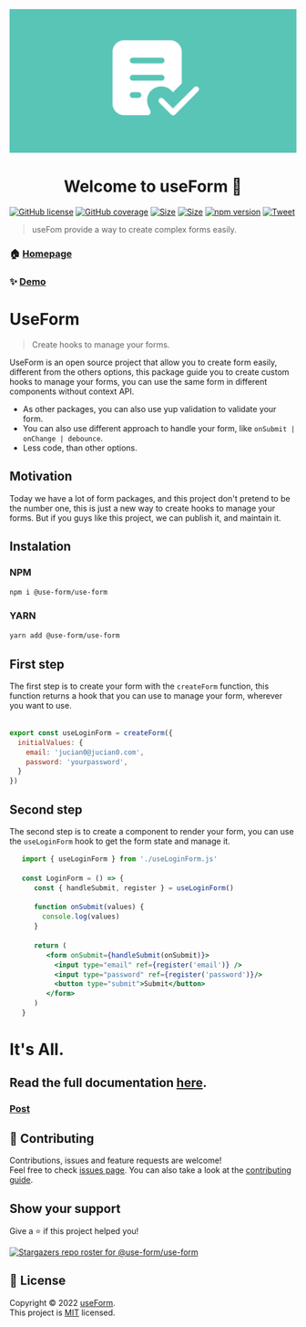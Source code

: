 ![Logo](img/logo3.png)

<h1 align="center">Welcome to useForm 👋</h1>

[![GitHub license](https://img.shields.io/badge/License-mit-green)](https://github.com/Jucian0/useform/blob/master/LICENSE)
[![GitHub coverage](https://img.shields.io/badge/coverage-96.8%25-brightgreen)](https://github.com/use-form/use-form/tree/master/test)
[![Size](https://badgen.net/badge/miniziped%20size/3.3/blue)](https://bundlephobia.com/package/@use-form/use-form@2.0.2)
[![Size](https://badgen.net/badge/minifield%20size/9.7/blue)](https://bundlephobia.com/package/@use-form/use-form@2.0.2)
[![npm version](https://badgen.net/badge/npm/v3.0/pink)](https://www.npmjs.com/package/@use-form/use-form)
[![Tweet](https://img.shields.io/twitter/url/http/shields.io.svg?style=social)](https://twitter.com/intent/tweet?text=React+hook+for+forms+and+validations&url=https://github.com/use-form/use-form&hashtags=reactjs,hook,javascript,forms)

> useFom provide a way to create complex forms easily.

### 🏠 [Homepage](https://useform.org)

### ✨ [Demo](https://codesandbox.io/s/useform-2u2ju)
# UseForm

> Create hooks to manage your forms.


UseForm is an open source project that allow you to create form easily, different from the others options, this package guide you to create custom hooks to manage your forms, you can use the same form in different components without context API.

 - As other packages, you can also use yup validation to validate your form.
 - You can also use different approach to handle your form, like `onSubmit | onChange | debounce`.
 - Less code, than other options.

## Motivation

Today we have a lot of form packages, and this project don't pretend to be the number one, this is just a new way to create hooks to manage your forms. But if you guys like this project, we can publish it, and maintain it.

## Instalation

### NPM
```bash
npm i @use-form/use-form
```

### YARN
```bash
yarn add @use-form/use-form
```

## First step
The first step is to create your form with the `createForm` function, this function returns a hook that you can use to manage your form, wherever you want to use.

``` javascript

export const useLoginForm = createForm({
  initialValues: {
    email: 'jucian0@jucian0.com',
    password: 'yourpassword',
  }
})
```

## Second step
The second step is to create a component to render your form, you can use the `useLoginForm` hook to get the form state and manage it.

```jsx
   import { useLoginForm } from './useLoginForm.js'
   
   const LoginForm = () => {
      const { handleSubmit, register } = useLoginForm()

      function onSubmit(values) {
        console.log(values)
      }
   
      return (
         <form onSubmit={handleSubmit(onSubmit)}>
           <input type="email" ref={register('email')} />
           <input type="password" ref={register('password')}/>
           <button type="submit">Submit</button>
         </form>
      )
   }
```


# It's All.

## Read the full documentation [here](https://useform.org/docs/).
### [Post](https://dev.to/jucian0/building-forms-with-useform-1cna)

## 🤝 Contributing

Contributions, issues and feature requests are welcome!<br />Feel free to check [issues page](https://github.com/use-form/use-form/issues). You can also take a look at the [contributing guide](https://github.com/Jucian0/use-form/blob/main/CONTRIBUTING.md).

## Show your support

Give a ⭐️ if this project helped you!

[![Stargazers repo roster for @use-form/use-form](https://reporoster.com/stars/use-form/use-form)](https://github.com/use-form/use-form/stargazers)

## 📝 License

Copyright © 2022 [useForm](https://github.com/useForm).<br />
This project is [MIT](https://github.com/use-form/use-form/blob/53debd6986650f76561795f2069d6eebc5db6c65/LICENSE) licensed.
